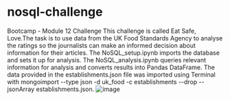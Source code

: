 # nosql-challenge
Bootcamp - Module 12 Challenge
This challenge is called Eat Safe, Love.The task is to use data from the UK Food Standards Agency to analyse the ratings so the journalists can make an informed decision about information for their articles.
The NoSQL_setup.ipynb imports the database and sets it up for analysis. 
The NoSQL_analysis.ipynb queries relevant information for analysis and converts results into Pandas DataFrame. 
The data provided in the establishments.json file was imported using Terminal with mongoimport --type json -d uk_food -c establishments --drop --jsonArray establishments.json.
![image](https://user-images.githubusercontent.com/119769357/226799793-37ce0eb5-4a79-4340-af9b-f47f2afdd324.png)
